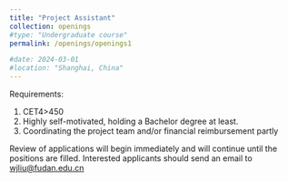 ```yaml
---
title: "Project Assistant"
collection: openings
#type: "Undergraduate course"
permalink: /openings/openings1

#date: 2024-03-01
#location: "Shanghai, China"
---
```

Requirements:
1.	CET4>450
2.	Highly self-motivated, holding a Bachelor degree at least.
3.	Coordinating the project team and/or financial reimbursement partly

Review of applications will begin immediately and will continue until the positions are filled. Interested applicants should send an email to wjliu@fudan.edu.cn